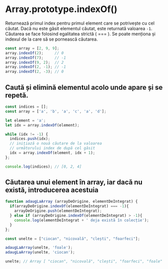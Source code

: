 # Array.prototype.indexOf()

Returnează primul index pentru primul element care se potrivește cu cel căutat. Dacă nu este găsit elementul căutat, este returnată valoarea `-1`.
Căutarea se face folosind egalitatea strictă ( === ). Se poate menționa și indexul de la care să se pornească căutarea.

```javascript
const array = [2, 9, 9];
array.indexOf(2);     // 0
array.indexOf(7);     // -1
array.indexOf(9, 2);  // 2
array.indexOf(2, -1); // -1
array.indexOf(2, -3); // 0
```

## Caută și elimină elementul acolo unde apare și se repetă.

```javascript
const indices = [];
const array = ['a', 'b', 'a', 'c', 'a', 'd'];

let element = 'a';
let idx = array.indexOf(element);

while (idx != -1) {
  indices.push(idx);
  // inițiază o nouă căutare de la valoarea
  // următorului index de după cel găsit
  idx = array.indexOf(element, idx + 1);
};

console.log(indices); // [0, 2, 4]
```

## Căutarea unui element în array, iar dacă nu există, introducerea acestuia

```javascript
function adaugLaArray (arrayDeOrigine, elementDeIntegrat) {
  if(arrayDeOrigine.indexOf(elementDeIntegrat) === -1){
    arrayDeOrigine.push(elementDeIntegrat);
  } else if (arrayDeOrigine.indexOf(elementDeIntegrat) > -1){
    console.log(elementDeIntegrat + ' deja există în colecție');
  }
};

const unelte = ["ciocan", "nicovală", "clești", "foarfeci"];

adaugLaArray(unelte, 'foale');
adaugLaArray(unelte, 'ciocan');

unelte; // Array [ "ciocan", "nicovală", "clești", "foarfeci", "foale" ]
```

